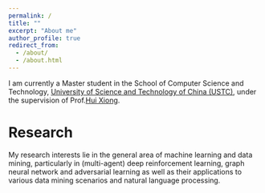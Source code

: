 ```yaml
---
permalink: /
title: ""
excerpt: "About me"
author_profile: true
redirect_from: 
  - /about/
  - /about.html
---
```


I am currently a Master student in the School of Computer Science and Technology, [University of Science and Technology of China (USTC)](https://en.ustc.edu.cn/), under the supervision of Prof.[Hui Xiong](http://datamining.rutgers.edu/). <br>

# Research
My research interests lie in the general area of machine learning and data mining, particularly in
(multi-agent) deep reinforcement learning, graph neural network and adversarial learning as well as
their applications to various data mining scenarios and natural language processing.